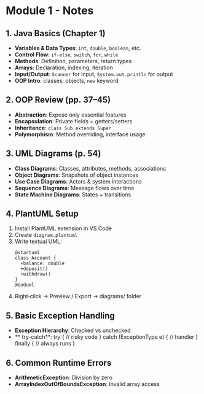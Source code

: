 # Module 1 - Notes

## 1. Java Basics (Chapter 1)
- **Variables & Data Types**: `int`, `double`, `boolean`, etc.
- **Control Flow**: `if-else`, `switch`, `for`, `while`
- **Methods**: Definition, parameters, return types
- **Arrays**: Declaration, indexing, iteration
- **Input/Output**: `Scanner` for input, `System.out.println` for output
- **OOP Intro**: classes, objects, `new` keyword

## 2. OOP Review (pp. 37–45)
- **Abstraction**: Expose only essential features
- **Encapsulation**: Private fields + getters/setters
- **Inheritance**: `class Sub extends Super`
- **Polymorphism**: Method overriding, interface usage

## 3. UML Diagrams (p. 54)
- **Class Diagrams**: Classes, attributes, methods, associations
- **Object Diagrams**: Snapshots of object instances
- **Use Case Diagrams**: Actors & system interactions
- **Sequence Diagrams**: Message flows over time
- **State Machine Diagrams**: States + transitions

## 4. PlantUML Setup
1. Install PlantUML extension in VS Code
2. Create `diagram.plantuml`
3. Write textual UML:
   ```plantuml
   @startuml
   class Account {
     +balance: double
     +deposit()
     +withdraw()
   }
   @enduml
4. Right‑click → Preview / Export → diagrams/ folder

## 5. Basic Exception Handling
- **Exception Hierarchy**: Checked vs unchecked
- ** try-catch**:
        try {
        // risky code
        } catch (ExceptionType e) {
        // handler
        } finally {
        // always runs
        }

## 6. Common Runtime Errors
- **ArithmeticException**: Division by zero
- **ArrayIndexOutOfBoundsException**: Invalid array access